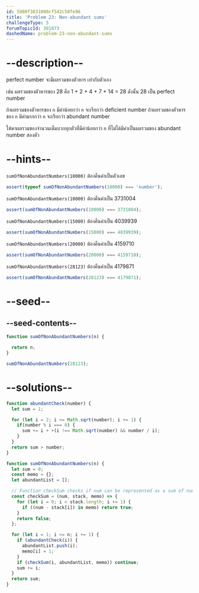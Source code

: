 ```yaml
---
id: 5900f3831000cf542c50fe96
title: 'Problem 23: Non-abundant sums'
challengeType: 5
forumTopicId: 301873
dashedName: problem-23-non-abundant-sums
---
```


# --description--

perfect number จะมีผลรวมของตัวหาร เท่ากับตัวเอง

เช่น ผลรวมของตัวหารของ 28 คือ 1 + 2 + 4 + 7 + 14 = 28 ดังนั้น 28 เป็น perfect number

ถ้าผลรวมของตัวหารของ `n` มีค่าน้อยกว่า `n` จะเรียกว่า deficient number 
ถ้าผลรวมของตัวหารของ `n` มีค่ามากกว่า `n` จะเรียกว่า abundant number

ให้หาผลรวมของจำนวนเต็มบวกทุกตัวที่มีค่าน้อยกว่า `n` ที่ไม่ได้มีค่าเป็นผลรวมของ abundant number สองตัว

# --hints--

`sumOfNonAbundantNumbers(10000)` ต้องคืนค่าเป็นตัวเลข

```js
assert(typeof sumOfNonAbundantNumbers(10000) === 'number');
```

`sumOfNonAbundantNumbers(10000)` ต้องคืนค่าเป็น 3731004

```js
assert(sumOfNonAbundantNumbers(10000) === 3731004);
```

`sumOfNonAbundantNumbers(15000)` ต้องคืนค่าเป็น 4039939

```js
assert(sumOfNonAbundantNumbers(15000) === 4039939);
```

`sumOfNonAbundantNumbers(20000)` ต้องคืนค่าเป็น 4159710

```js
assert(sumOfNonAbundantNumbers(20000) === 4159710);
```

`sumOfNonAbundantNumbers(28123)` ต้องคืนค่าเป็น 4179871

```js
assert(sumOfNonAbundantNumbers(28123) === 4179871);
```

# --seed--

## --seed-contents--

```js
function sumOfNonAbundantNumbers(n) {

  return n;
}

sumOfNonAbundantNumbers(28123);
```

# --solutions--

```js
function abundantCheck(number) {
  let sum = 1;

  for (let i = 2; i <= Math.sqrt(number); i += 1) {
    if(number % i === 0) {
      sum += i + +(i !== Math.sqrt(number) && number / i);
    }
  }
  return sum > number;
}

function sumOfNonAbundantNumbers(n) {
  let sum = 0;
  const memo = {};
  let abundantList = [];

  // Function checkSum checks if num can be represented as a sum of numbers in the stack (array)
  const checkSum = (num, stack, memo) => {
    for (let i = 0; i < stack.length; i += 1) {
      if ((num - stack[i]) in memo) return true;
    }
    return false;
  };

  for (let i = 1; i <= n; i += 1) {
    if (abundantCheck(i)) {
      abundantList.push(i);
      memo[i] = 1;
    }
    if (checkSum(i, abundantList, memo)) continue;
    sum += i;
  }
  return sum;
}
```
